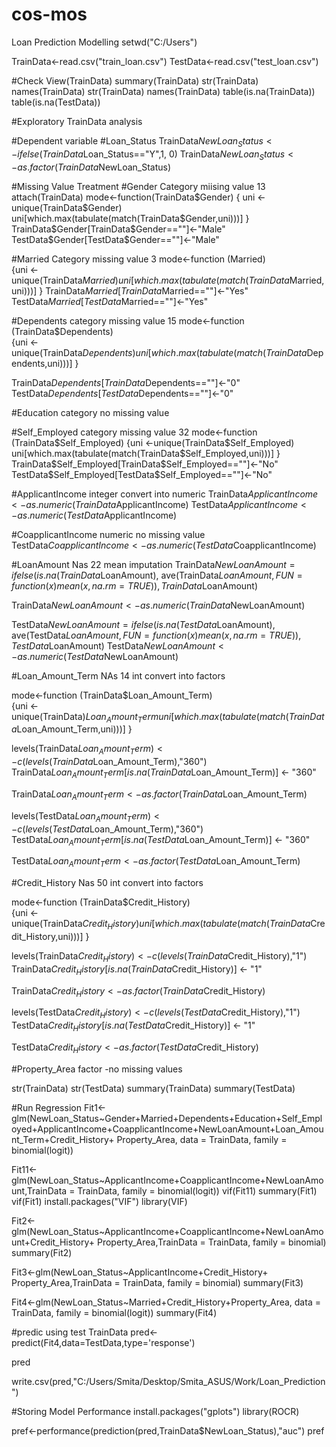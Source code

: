 # cos-mos
Loan Prediction Modelling
setwd("C:/Users")

TrainData<-read.csv("train_loan.csv")
TestData<-read.csv("test_loan.csv")

#Check
View(TrainData)
summary(TrainData)
str(TrainData)
names(TrainData)
str(TrainData)
names(TrainData)
table(is.na(TrainData))
table(is.na(TestData))

#Exploratory TrainData analysis

#Dependent variable
#Loan_Status
TrainData$NewLoan_Status<-ifelse(TrainData$Loan_Status=="Y",1, 0)
TrainData$NewLoan_Status<-as.factor(TrainData$NewLoan_Status)


#Missing Value Treatment
#Gender Category miising value 13
attach(TrainData)
mode<-function(TrainData$Gender) 
{
  uni <-unique(TrainData$Gender)
  uni[which.max(tabulate(match(TrainData$Gender,uni)))]
}
TrainData$Gender[TrainData$Gender==""]<-"Male"
TestData$Gender[TestData$Gender==""]<-"Male"

#Married  Category missing value 3
mode<-function (Married)           
{uni <-unique(TrainData$Married)
uni[which.max(tabulate(match(TrainData$Married,uni)))]
}
TrainData$Married[TrainData$Married==""]<-"Yes"
TestData$Married[TestData$Married==""]<-"Yes"

#Dependents category missing value 15
mode<-function (TrainData$Dependents)           
{uni <-unique(TrainData$Dependents)
uni[which.max(tabulate(match(TrainData$Dependents,uni)))]
}

TrainData$Dependents[TrainData$Dependents==""]<-"0"
TestData$Dependents[TestData$Dependents==""]<-"0"

#Education category no missing value

#Self_Employed category missing value 32
mode<-function (TrainData$Self_Employed)           
{uni <-unique(TrainData$Self_Employed)
uni[which.max(tabulate(match(TrainData$Self_Employed,uni)))]
}
TrainData$Self_Employed[TrainData$Self_Employed==""]<-"No"
TestData$Self_Employed[TestData$Self_Employed==""]<-"No"



#ApplicantIncome integer convert into numeric
TrainData$ApplicantIncome<-as.numeric(TrainData$ApplicantIncome)
TestData$ApplicantIncome<-as.numeric(TestData$ApplicantIncome)

#CoapplicantIncome numeric no missing value
TestData$CoapplicantIncome<-as.numeric(TestData$CoapplicantIncome)

#LoanAmount Nas 22 mean imputation
TrainData$NewLoanAmount = ifelse(is.na(TrainData$LoanAmount),
                                 ave(TrainData$LoanAmount, FUN = function(x) mean(x, na.rm = TRUE)),
                                 TrainData$LoanAmount)

TrainData$NewLoanAmount<-as.numeric(TrainData$NewLoanAmount)


TestData$NewLoanAmount = ifelse(is.na(TestData$LoanAmount),
                                ave(TestData$LoanAmount, FUN = function(x) mean(x, na.rm = TRUE)),
                                TestData$LoanAmount)
TestData$NewLoanAmount<-as.numeric(TestData$NewLoanAmount)


#Loan_Amount_Term NAs 14 int convert into factors

mode<-function (TrainData$Loan_Amount_Term)           
{uni <-unique(TrainData$)Loan_Amount_Term
uni[which.max(tabulate(match(TrainData$Loan_Amount_Term,uni)))]
}

levels(TrainData$Loan_Amount_Term)<-c(levels(TrainData$Loan_Amount_Term),"360")
TrainData$Loan_Amount_Term[is.na(TrainData$Loan_Amount_Term)] <- "360"

TrainData$Loan_Amount_Term<-as.factor(TrainData$Loan_Amount_Term)

levels(TestData$Loan_Amount_Term)<-c(levels(TestData$Loan_Amount_Term),"360")
TestData$Loan_Amount_Term[is.na(TestData$Loan_Amount_Term)] <- "360"

TestData$Loan_Amount_Term<-as.factor(TestData$Loan_Amount_Term)


#Credit_History Nas 50 int convert into factors

mode<-function (TrainData$Credit_History)           
{uni <-unique(TrainData$Credit_History)
uni[which.max(tabulate(match(TrainData$Credit_History,uni)))]
}

levels(TrainData$Credit_History)<-c(levels(TrainData$Credit_History),"1")
TrainData$Credit_History[is.na(TrainData$Credit_History)] <- "1"

TrainData$Credit_History<-as.factor(TrainData$Credit_History)

levels(TestData$Credit_History)<-c(levels(TestData$Credit_History),"1")
TestData$Credit_History[is.na(TestData$Credit_History)] <- "1"

TestData$Credit_History<-as.factor(TestData$Credit_History)

#Property_Area factor -no missing values

str(TrainData)
str(TestData)
summary(TrainData)
summary(TestData)



#Run Regression
Fit1<-glm(NewLoan_Status~Gender+Married+Dependents+Education+Self_Employed+ApplicantIncome+CoapplicantIncome+NewLoanAmount+Loan_Amount_Term+Credit_History+
            Property_Area, data = TrainData, family = binomial(logit))

Fit11<-glm(NewLoan_Status~ApplicantIncome+CoapplicantIncome+NewLoanAmount,TrainData = TrainData, family = binomial(logit))
vif(Fit11)
summary(Fit1)
vif(Fit1)
install.packages("VIF")
library(VIF)

Fit2<-glm(NewLoan_Status~ApplicantIncome+CoapplicantIncome+NewLoanAmount+Credit_History+
            Property_Area,TrainData = TrainData, family = binomial)
summary(Fit2)

Fit3<-glm(NewLoan_Status~ApplicantIncome+Credit_History+
            Property_Area,TrainData = TrainData, family = binomial)
summary(Fit3)

Fit4<-glm(NewLoan_Status~Married+Credit_History+Property_Area, data = TrainData, family = binomial(logit))
summary(Fit4)

#predic using test TrainData
pred<-predict(Fit4,data=TestData,type='response')

pred

write.csv(pred,"C:/Users/Smita/Desktop/Smita_ASUS/Work/Loan_Prediction")

#Storing Model Performance
install.packages("gplots")
library(ROCR)

pref<-performance(prediction(pred,TrainData$NewLoan_Status),"auc")
pref

